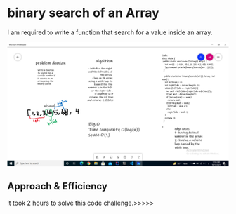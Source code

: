 # binary search of an Array
I am required to write a function that search for a value inside an array.



![binary](./assets/binarySearch.png)


## Approach & Efficiency

it took 2 hours to solve this code challenge.>>>>>